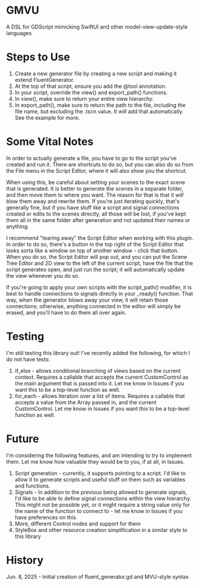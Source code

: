 # GMVU
A DSL for GDScript mimicking SwiftUI and other model-view-update-style languages

# Steps to Use
1. Create a new generator file by creating a new script and making it extend FluentGenerator.
2. At the top of that script, ensure you add the @tool annotation.
3. In your script, override the view() and export_path() functions.
4. In view(), make sure to return your entire view hierarchy.
5. In export_path(), make sure to return the path to the file, including the file name, but excluding the .tscn value. It will add that automatically. See the example for more.

# Some Vital Notes
In order to actually generate a file, you have to go to the script you've created and run it. There are shortcuts to do so, but you can also do so from the File menu in the Script Editor, where it will also show you the shortcut.

When using this, be careful about setting your scenes to the exact scene that is generated. It is better to generate the scenes in a separate folder, and then move them to where you want. The reason for that is that it *will* blow them away and rewrite them. If you're just iterating quickly, that's generally fine, but if you have stuff like a script and signal connections created or edits to the scenes directly, all those will be lost, if you've kept them all in the same folder after generation and not updated their names or anything.

I recommend "tearing away" the Script Editor when working with this plugin. In order to do so, there's a button in the top right of the Script Editor that looks sorta like a window on top of another window - click that button. When you do so, the Script Editor will pop out, and you can put the Scene Tree Editor and 2D view to the left of the current script, have the file that the script generates open, and just run the script; it will automatically update the view whenever you do so.

If you're going to apply your own scripts with the script_path() modifier, it is best to handle connections to signals directly in your _ready() function. That way, when the generator blows away your view, it will retain those connections; otherwise, anything connected in the editor will simply be erased, and you'll have to do them all over again.

# Testing
I'm still testing this library out! I've recently added the following, for which I do not have tests:
1. if_else - allows conditional branching of views based on the current context. Requires a callable that accepts the current CustomControl as the main argument that is passed into it. Let me know in Issues if you want this to be a top-level function as well.
2. for_each - allows iteration over a list of items. Requires a callable that accepts a value from the Array passed in, and the current CustomControl. Let me know in Issues if you want this to be a top-level function as well.

# Future
I'm considering the following features, and am intending to try to implement them. Let me know how valuable they would be to you, if at all, in Issues.
1. Script generation - currently, it supports pointing to a script. I'd like to allow it to generate scripts and useful stuff on them such as variables and functions.
2. Signals - In addition to the previous being allowed to generate signals, I'd like to be able to define signal connections within the view hierarchy. This might not be possible yet, or it might require a string value only for the name of the function to connect to - let me know in Issues if you have preferences on this.
3. More, different Control nodes and support for them
4. StyleBox and other resource creation simplification in a similar style to this library

# History
Jun. 8, 2025 - Initial creation of fluent_generator.gd and MVU-style syntax

